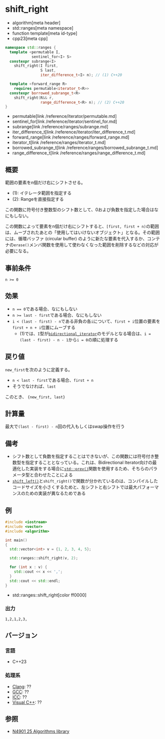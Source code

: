 # shift_right
* algorithm[meta header]
* std::ranges[meta namespace]
* function template[meta id-type]
* cpp23[meta cpp]

```cpp
namespace std::ranges {
  template <permutable I,
            sentinel_for<I> S>
  constexpr subrange<I>
    shift_right(I first,
                S last,
                iter_difference_t<I> n); // (1) C++20

  template <forward_range R>
    requires permutable<iterator_t<R>>
  constexpr borrowed_subrange_t<R>
    shift_right(R&& r,
                range_difference_t<R> n); // (2) C++20
}
```
* permutable[link /reference/iterator/permutable.md]
* sentinel_for[link /reference/iterator/sentinel_for.md]
* subrange[link /reference/ranges/subrange.md]
* iter_difference_t[link /reference/iterator/iter_difference_t.md]
* forward_range[link /reference/ranges/forward_range.md]
* iterator_t[link /reference/ranges/iterator_t.md]
* borrowed_subrange_t[link /reference/ranges/borrowed_subrange_t.md]
* range_difference_t[link /reference/ranges/range_difference_t.md]


## 概要
範囲の要素をn個だけ右にシフトさせる。

- (1): イテレータ範囲を指定する
- (2): Rangeを直接指定する

この関数に符号付き整数型のシフト数として、0および負数を指定した場合はなにもしない。

この関数によって要素をn個だけ右にシフトすると、`[first, first + n)`の範囲は、ムーブされたあとの「使用してはいけないオブジェクト」となる。その範囲には、循環バッファ (circular buffer) のように新たな要素を代入するか、コンテナの`erase()`メンバ関数を使用して使わなくなった範囲を削除するなどの対応が必要になる。


## 事前条件
`n >= 0`


## 効果
- `n == 0`である場合、なにもしない
- `n >= last - first`である場合、なにもしない
- `i < (last - first) - n`である非負の各`i`について、`first + i`位置の要素を`first + n + i`位置にムーブする
    - (1)では、`I`型が[`bidirectional_iterator`](/reference/iterator/bidirectional_iterator.md)のモデルとなる場合は、`i = (last - first) - n - 1`から`i = 0`の順に処理する


## 戻り値
`new_first`を次のように定義する。

- `n < last - first`である場合、`first + n`
- そうでなければ、`last`

このとき、 `{new_first, last}`

## 計算量
最大で`(last - first) - n`回の代入もしくはswap操作を行う


## 備考
- シフト数として負数を指定することはできないが、この関数には符号付き整数型を指定することとなっている。これは、Bidirectional Iterator向けの最適化した実装をする場合に[`std::prev()`](/reference/iterator/prev.md)関数を使用するため、そちらのパラメータ型と合わせたことによる
- [`shift_left()`](ranges_shift_left.md)と`shift_right()`で関数が分かれているのは、コンパイルしたコードサイズを小さくするためと、左シフトと右シフトでは最大パフォーマンスのための実装が異なるためである


## 例
```cpp example
#include <iostream>
#include <vector>
#include <algorithm>

int main()
{
  std::vector<int> v = {1, 2, 3, 4, 5};

  std::ranges::shift_right(v, 2);

  for (int x : v) {
    std::cout << x << ',';
  }
  std::cout << std::endl;
}
```
* std::ranges::shift_right[color ff0000]

### 出力
```
1,2,1,2,3,
```

## バージョン
### 言語
- C++23

### 処理系
- [Clang](/implementation.md#clang): ??
- [GCC](/implementation.md#gcc): ??
- [ICC](/implementation.md#icc): ??
- [Visual C++](/implementation.md#visual_cpp): ??

## 参照
- [N4901 25 Algorithms library](https://timsong-cpp.github.io/cppwp/algorithms)
